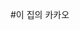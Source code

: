 <font class="papago-parent"><font class="papago-source" style="display:none;"># come-here kakao</font>#이 집의 카카오</font>
